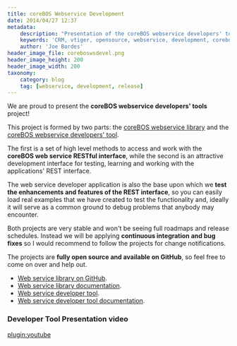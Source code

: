 ```yaml
---
title: coreBOS Webservice Development
date: 2014/04/27 12:37
metadata:
    description: "Presentation of the coreBOS webservice developers' tools"
    keywords: 'CRM, vtiger, opensource, webservice, development, corebos'
    author: 'Joe Bordes'
header_image_file: coreboswsdevel.png
header_image_height: 200
header_image_width: 200
taxonomy:
    category: blog
    tag: [webservice, development, release]
---
```


We are proud to present the **coreBOS webservice developers' tools** project!

This project is formed by two parts: the [coreBOS webservice library](https://github.com/tsolucio/coreBOSwsLibrary) and the [coreBOS webservice developers' tool](https://github.com/tsolucio/coreBOSwsBrowser).

The first is a set of high level methods to access and work with the **coreBOS web service RESTful interface**, while the second is an attractive development interface for testing, learning and working with the applications' REST interface.

The web service developer application is also the base upon which we **test the enhancements and features of the REST interface**, so you can easily load real examples that we have created to test the functionality and, ideally it will serve as a common ground to debug problems that anybody may encounter.

Both projects are very stable and won't be seeing full roadmaps and release schedules. Instead we will be applying **continuous integration and bug fixes** so I would recommend to follow the projects for change notifications.

The projects are **fully open source and available on GitHub**, so feel free to come on over and help out.

 - [Web service library on GitHub](https://github.com/tsolucio/coreBOSwsLibrary).
 - [Web service library documentation](http://corebos.org/documentation/doku.php?id=en:devel:corebosws&noprocess).
 - [Web service developer tool](https://github.com/tsolucio/coreBOSwsBrowser).
 - [Web service developer tool documentation](http://corebos.org/documentation/doku.php?id=en:devel:corebosws:coreboswsbrowser&noprocess).

 ### Developer Tool Presentation video

[plugin:youtube](https://youtu.be/PWY9tRcES9o)